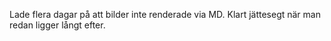 Lade flera dagar på att bilder inte renderade via MD. Klart jättesegt när man redan ligger långt efter.
